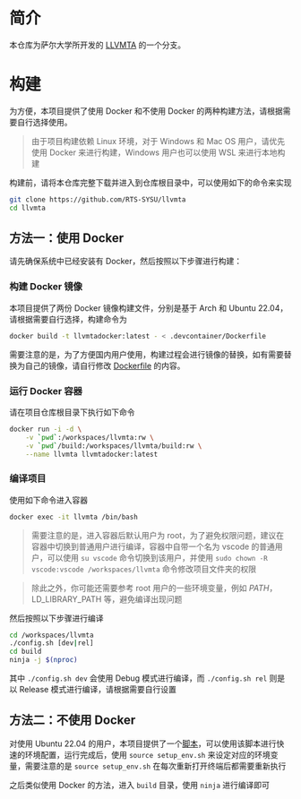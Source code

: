 # 简介

本仓库为萨尔大学所开发的 [LLVMTA](https://gitlab.cs.uni-saarland.de/reineke/llvmta) 的一个分支。

# 构建

为方便，本项目提供了使用 Docker 和不使用 Docker 的两种构建方法，请根据需要自行选择使用。

> 由于项目构建依赖 Linux 环境，对于 Windows 和 Mac OS 用户，请优先使用 Docker 来进行构建，Windows 用户也可以使用 WSL 来进行本地构建

构建前，请将本仓库完整下载并进入到仓库根目录中，可以使用如下的命令来实现

```bash
git clone https://github.com/RTS-SYSU/llvmta
cd llvmta
```

## 方法一：使用 Docker

请先确保系统中已经安装有 Docker，然后按照以下步骤进行构建：

### 构建 Docker 镜像

本项目提供了两份 Docker 镜像构建文件，分别是基于 Arch 和 Ubuntu 22.04，请根据需要自行选择，构建命令为

```bash
docker build -t llvmtadocker:latest - < .devcontainer/Dockerfile
```

需要注意的是，为了方便国内用户使用，构建过程会进行镜像的替换，如有需要替换为自己的镜像，请自行修改 [Dockerfile](.devcontainer/Dockerfile) 的内容。

### 运行 Docker 容器

请在项目仓库根目录下执行如下命令

```bash
docker run -i -d \
    -v `pwd`:/workspaces/llvmta:rw \
    -v `pwd`/build:/workspaces/llvmta/build:rw \
    --name llvmta llvmtadocker:latest
```

### 编译项目

使用如下命令进入容器

```bash
docker exec -it llvmta /bin/bash
```

> 需要注意的是，进入容器后默认用户为 root，为了避免权限问题，建议在容器中切换到普通用户进行编译，容器中自带一个名为 vscode 的普通用户，可以使用 `su vscode` 命令切换到该用户，并使用 `sudo chown -R vscode:vscode /workspaces/llvmta` 命令修改项目文件夹的权限

> 除此之外，你可能还需要参考 root 用户的一些环境变量，例如 $PATH，$LD_LIBRARY_PATH 等，避免编译出现问题

然后按照以下步骤进行编译

```bash
cd /workspaces/llvmta
./config.sh [dev|rel]
cd build
ninja -j $(nproc)
```

其中 `./config.sh dev` 会使用 Debug 模式进行编译，而 `./config.sh rel` 则是以 Release 模式进行编译，请根据需要自行设置

## 方法二：不使用 Docker

对使用 Ubuntu 22.04 的用户，本项目提供了一个[脚本](./compile.sh)，可以使用该脚本进行快速的环境配置，运行完成后，使用 `source setup_env.sh` 来设定对应的环境变量，需要注意的是 `source setup_env.sh` 在每次重新打开终端后都需要重新执行

之后类似使用 Docker 的方法，进入 `build` 目录，使用 `ninja` 进行编译即可